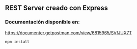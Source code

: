 ## REST Server creado con Express

### Documentación disponible en:
https://documenter.getpostman.com/view/6815965/SVfJUX7T

```
npm install
```